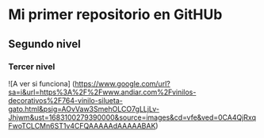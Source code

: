 # Mi primer repositorio en GitHUb
## Segundo nivel
### Tercer nivel

![A ver si funciona]
(https://www.google.com/url?sa=i&url=https%3A%2F%2Fwww.andiar.com%2Fvinilos-decorativos%2F764-vinilo-silueta-gato.html&psig=AOvVaw3SmehOLCO7gLLjLv-Jhjwm&ust=1683100279390000&source=images&cd=vfe&ved=0CA4QjRxqFwoTCLCMn6ST1v4CFQAAAAAdAAAAABAK)
